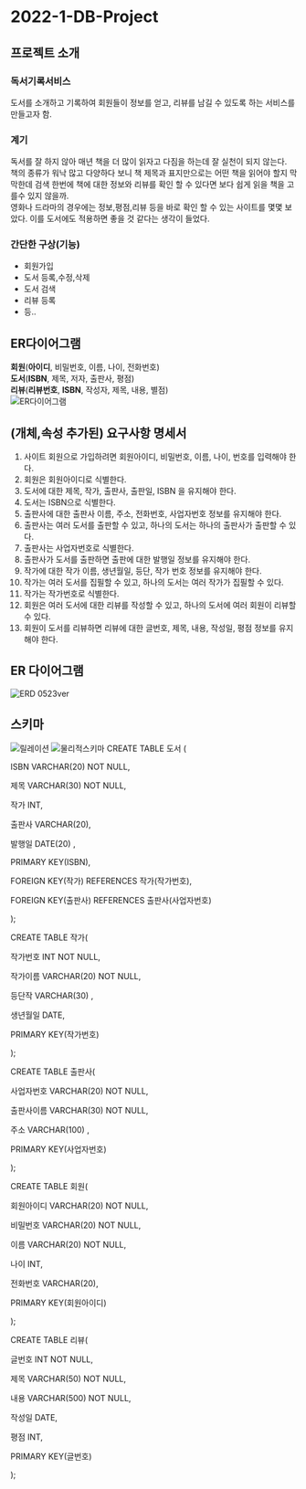 # 2022-1-DB-Project
## 프로젝트 소개
### 독서기록서비스
도서를 소개하고 기록하여 회원들이 정보를 얻고, 리뷰를 남길 수 있도록 하는 서비스를 만들고자 함.
### 계기
독서를 잘 하지 않아 매년 책을 더 많이 읽자고 다짐을 하는데 잘 실천이 되지 않는다.  
책의 종류가 워낙 많고 다양하다 보니 책 제목과 표지만으로는 어떤 책을 읽어야 할지 막막한데 검색 한번에 책에 대한 정보와 리뷰를 확인 할 수 있다면 보다 쉽게 읽을 책을 고를수 있지 않을까.  
영화나 드라마의 경우에는 정보,평점,리뷰 등을 바로 확인 할 수 있는 사이트를 몇몇 보았다. 이를 도서에도 적용하면 좋을 것 같다는 생각이 들었다.
### 간단한 구상(기능)
* 회원가입  
* 도서 등록,수정,삭제  
* 도서 검색
* 리뷰 등록
* 등..  
## ER다이어그램
**회원**(__아이디__, 비밀번호, 이름, 나이, 전화번호)  
**도서**(__ISBN__, 제목, 저자, 출판사, 평점)  
**리뷰**(__리뷰번호__, __ISBN__, 작성자, 제목, 내용, 별점)  
![ER다이어그램](https://user-images.githubusercontent.com/81346198/161370876-53f7782b-12a6-4cd4-857c-bf8d78d527a3.jpg)  

## (개체,속성 추가된) 요구사항 명세서
1. 사이트 회원으로 가입하려면 회원아이디, 비밀번호, 이름, 나이, 번호를 입력해야 한다.
2. 회원은 회원아이디로 식별한다.
3. 도서에 대한 제목, 작가, 출판사, 출판일, ISBN 을 유지해야 한다.
4. 도서는 ISBN으로 식별한다.
5. 출판사에 대한 출판사 이름, 주소, 전화번호, 사업자번호 정보를 유지해야 한다.
6. 출판사는 여러 도서를 출판할 수 있고, 하나의 도서는 하나의 출판사가 출판할 수 있다.
7. 출판사는 사업자번호로 식별한다.
8. 출판사가 도서를 출판하면 출판에 대한 발행일 정보를 유지해야 한다.
9. 작가에 대한 작가 이름, 생년월일, 등단, 작가 번호 정보를 유지해야 한다.
10. 작가는 여러 도서를 집필할 수 있고, 하나의 도서는 여러 작가가 집필할 수 있다.
11. 작가는 작가번호로 식별한다.
12. 회원은 여러 도서에 대한 리뷰를 작성할 수 있고, 하나의 도서에 여러 회원이 리뷰할 수 있다.
13. 회원이 도서를 리뷰하면 리뷰에 대한 글번호, 제목, 내용, 작성일, 평점 정보를 유지해야 한다.

## ER 다이어그램
![ERD 0523ver ](https://user-images.githubusercontent.com/81346198/169811297-b45adc7c-6d52-4853-a4e3-034779a02fe4.png)

## 스키마
![릴레이션](https://user-images.githubusercontent.com/81346198/169816099-6f977157-1010-4355-86d1-213c53077efd.png)
![물리적스키마](https://user-images.githubusercontent.com/81346198/169830788-e000fe30-e956-4517-ad58-fcb58a680593.png)
CREATE TABLE 도서 (

ISBN VARCHAR(20) NOT NULL,

제목 VARCHAR(30) NOT NULL,

작가 INT,

출판사 VARCHAR(20),

발행일 DATE(20) ,

PRIMARY KEY(ISBN),

FOREIGN KEY(작가) REFERENCES 작가(작가번호),

FOREIGN KEY(출판사) REFERENCES 출판사(사업자번호)

);

CREATE TABLE 작가(

작가번호 INT NOT NULL,

작가이름 VARCHAR(20) NOT NULL,

등단작 VARCHAR(30) ,

생년월일 DATE,

PRIMARY KEY(작가번호)

);

CREATE TABLE 출판사(

사업자번호  VARCHAR(20) NOT NULL,

출판사이름 VARCHAR(30) NOT NULL,

주소 VARCHAR(100) ,

PRIMARY KEY(사업자번호)

);

CREATE TABLE 회원(

회원아이디 VARCHAR(20) NOT NULL,

비밀번호 VARCHAR(20) NOT NULL,

이름 VARCHAR(20) NOT NULL,

나이 INT,

전화번호 VARCHAR(20),

PRIMARY KEY(회원아이디)

);

CREATE TABLE 리뷰(

글번호 INT NOT NULL,

제목 VARCHAR(50) NOT NULL,

내용 VARCHAR(500) NOT NULL,

작성일 DATE,

평점 INT,

PRIMARY KEY(글번호)

);
